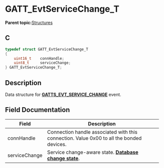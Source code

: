 # GATT\_EvtServiceChange\_T

**Parent topic:**[Structures](GUID-033AEAE3-56F0-4C38-99A5-6315F4885209.md)

## C

```c
typedef struct GATT_EvtServiceChange_T
{
    uint16_t    connHandle;
    uint8_t     serviceChange;
} GATT_EvtServiceChange_T;
```

## Description

Data structure for **[GATTS\_EVT\_SERVICE\_CHANGE](GUID-506F6039-E62F-4121-8CA8-2335BAF7EFB6.md)** event.

## Field Documentation

|Field|Description|
|-----|-----------|
|connHandle|Connection handle associated with this connection. Value 0x00 to all the bonded devices.|
|serviceChange|Service change-aware state. **[Database change state](GUID-BFF584FB-C563-4D8C-8770-ECC616BEBE1C.md)**.|

